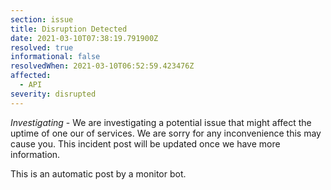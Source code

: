 ```yaml
---
section: issue
title: Disruption Detected
date: 2021-03-10T07:38:19.791900Z
resolved: true
informational: false
resolvedWhen: 2021-03-10T06:52:59.423476Z
affected:
  - API
severity: disrupted
---
```

*Investigating* - We are investigating a potential issue that might affect the uptime of one our of services. We are sorry for any inconvenience this may cause you. This incident post will be updated once we have more information.

This is an automatic post by a monitor bot.
        